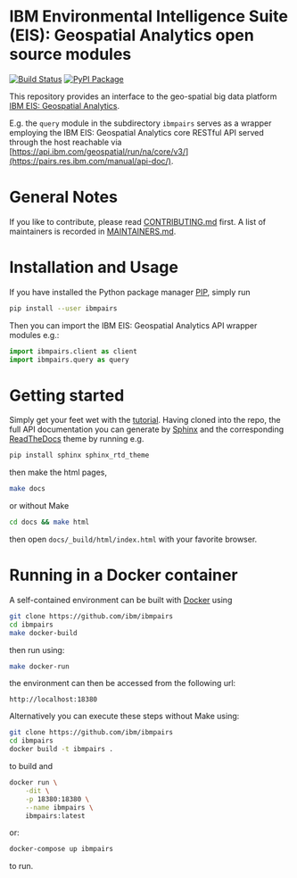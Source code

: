 # IBM Environmental Intelligence Suite (EIS): Geospatial Analytics open source modules

[![Build Status](https://travis-ci.org/IBM/ibmpairs.svg?branch=master)](https://travis-ci.org/IBM/ibmpairs)
[![PyPI Package](https://badge.fury.io/py/ibmpairs.svg)](https://pypi.org/project/ibmpairs/)


This repository provides an interface to the geo-spatial big data platform
[IBM EIS: Geospatial Analytics](https://www.ibm.com/products/environmental-intelligence-suite).

E.g. the `query` module in the subdirectory `ibmpairs` serves as a wrapper employing the IBM EIS: 
Geospatial Analytics core RESTful API served through the host reachable via
[https://api.ibm.com/geospatial/run/na/core/v3/](https://pairs.res.ibm.com/manual/api-doc/).


# General Notes

If you like to contribute, please read [CONTRIBUTING.md](https://github.com/ibm/ibmpairs/blob/master/CONTRIBUTING.md)
first. A list of maintainers is recorded in [MAINTAINERS.md](https://github.com/ibm/ibmpairs/blob/master/MAINTAINERS.md).


# Installation and Usage

If you have installed the Python package manager [PIP](https://github.com/pypa/pip),
simply run
```Bash
pip install --user ibmpairs
```
Then you can import the IBM EIS: Geospatial Analytics API wrapper modules e.g.:
```Python
import ibmpairs.client as client
import ibmpairs.query as query
```


# Getting started

Simply get your feet wet with the [tutorial](https://github.com/ibm/ibmpairs/blob/master/tutorials/IBM-EIS-Geospatial-Analytics-API-wrapper.ipynb).
Having cloned into the repo, the full API documentation you can generate by [Sphinx](https://www.sphinx-doc.org/) and the corresponding
[ReadTheDocs](https://readthedocs.org/) theme by running e.g.
```Bash
pip install sphinx sphinx_rtd_theme
```
then make the html pages,
```Bash
make docs
```
or without Make
```Bash
cd docs && make html
```
then open `docs/_build/html/index.html` with your favorite browser.


# Running in a Docker container

A self-contained environment can be built with [Docker](http://www.docker.com) using
```Bash
git clone https://github.com/ibm/ibmpairs
cd ibmpairs
make docker-build
```
then run using:
```Bash
make docker-run
```
the environment can then be accessed from the following url:
```
http://localhost:18380
```

Alternatively you can execute these steps without Make using:
```Bash
git clone https://github.com/ibm/ibmpairs
cd ibmpairs
docker build -t ibmpairs .
```
to build and
```Bash
docker run \
    -dit \
    -p 18380:18380 \
    --name ibmpairs \
    ibmpairs:latest
```
or:
```Bash
docker-compose up ibmpairs
```
to run.